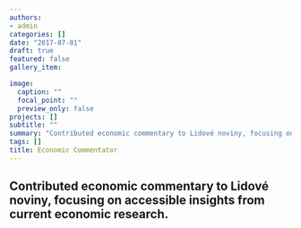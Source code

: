 ```yaml
---
authors:
- admin
categories: []
date: "2017-07-01"
draft: true
featured: false
gallery_item:

image:
  caption: ""
  focal_point: ""
  preview_only: false
projects: []
subtitle: ""
summary: "Contributed economic commentary to Lidové noviny, focusing on accessible insights from current economic research."
tags: []
title: Economic Commentator
---
```

Contributed economic commentary to Lidové noviny, focusing on accessible insights from current economic research.
---